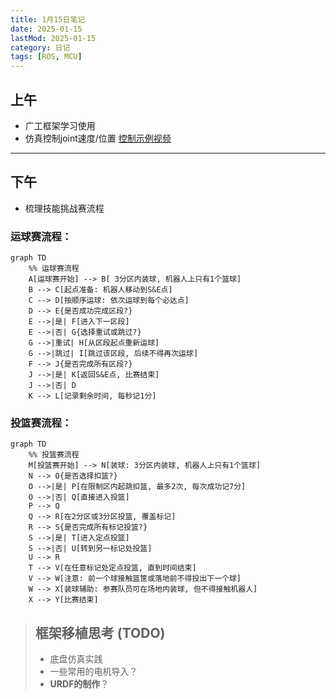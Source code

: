 ```yaml
---
title: 1月15日笔记
date: 2025-01-15
lastMod: 2025-01-15
category: 日记
tags: [ROS, MCU]
---
```


## 上午

- 广工框架学习使用
- 仿真控制joint速度/位置
  <!-- ros_control 控制示例 -->
  [控制示例视频](https://docimg5.docs.qq.com/image/AgAABsy7q125VT50kBxPsY19A3PBcvZM.gif?w=7248&h=2160&type=image/gif)
  <!-- ![Alt Text](https://media.giphy.com/media/vFKqnCdLPNOKc/giphy.gif) -->

---

## 下午

- 梳理技能挑战赛流程

### 运球赛流程：

```mermaid
graph TD
    %% 运球赛流程
    A[运球赛开始] --> B[ 3分区内装球, 机器人上只有1个篮球]
    B --> C[起点准备: 机器人移动到S&E点]
    C --> D[按顺序运球: 依次运球到每个必达点]
    D --> E{是否成功完成区段?}
    E -->|是| F[进入下一区段]
    E -->|否| G{选择重试或跳过?}
    G -->|重试| H[从区段起点重新运球]
    G -->|跳过| I[跳过该区段, 后续不得再次运球]
    F --> J{是否完成所有区段?}
    J -->|是| K[返回S&E点, 比赛结束]
    J -->|否| D
    K --> L[记录剩余时间, 每秒记1分]
```

### 投篮赛流程：

```mermaid
graph TD
    %% 投篮赛流程
    M[投篮赛开始] --> N[装球: 3分区内装球, 机器人上只有1个篮球]
    N --> O{是否选择扣篮?}
    O -->|是| P[在限制区内起跳扣篮, 最多2次, 每次成功记7分]
    O -->|否| Q[直接进入投篮]
    P --> Q
    Q --> R[在2分区或3分区投篮, 覆盖标记]
    R --> S{是否完成所有标记投篮?}
    S -->|是| T[进入定点投篮]
    S -->|否| U[转到另一标记处投篮]
    U --> R
    T --> V[在任意标记处定点投篮, 直到时间结束]
    V --> W[注意: 前一个球接触篮筐或落地前不得投出下一个球]
    W --> X[装球辅助: 参赛队员可在场地内装球, 但不得接触机器人]
    X --> Y[比赛结束]
```

<!-- ![svg](../../assets/signature.svg) -->

<mermaidSVG />
<!-- tried to embed an .astro to embed a mermaidSVG  .... -->

> ## 框架移植思考 (TODO)
>
> - 底盘仿真实践
> - 一些常用的电机导入？
> - **URDF的制作**？
